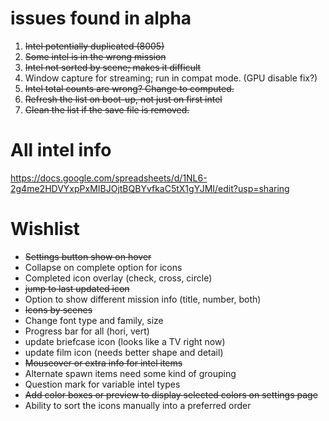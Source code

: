 # issues found in alpha

1. ~~Intel potentially duplicated (8005)~~
2. ~~Some intel is in the wrong mission~~
3. ~~Intel not sorted by scene; makes it difficult~~
4. Window capture for streaming; run in compat mode. (GPU disable fix?)
5. ~~Intel total counts are wrong? Change to computed.~~
6. ~~Refresh the list on boot-up, not just on first intel~~
7. ~~Clean the list if the save file is removed.~~

# All intel info
https://docs.google.com/spreadsheets/d/1NL6-2g4me2HDVYxpPxMIBJOjtBQBYvfkaC5tX1gYJMI/edit?usp=sharing


# Wishlist

* ~~Settings button show on hover~~
* Collapse on complete option for icons
* Completed icon overlay (check, cross, circle)
* ~~jump to last updated icon~~
* Option to show different mission info (title, number, both)
* ~~Icons by scenes~~
* Change font type and family, size
* Progress bar for all (hori, vert)
* update briefcase icon (looks like a TV right now)
* update film icon (needs better shape and detail)
* ~~Mouseover or extra info for intel items~~
* Alternate spawn items need some kind of grouping
* Question mark for variable intel types
* ~~Add color boxes or preview to display selected colors on settings page~~
* Ability to sort the icons manually into a preferred order

